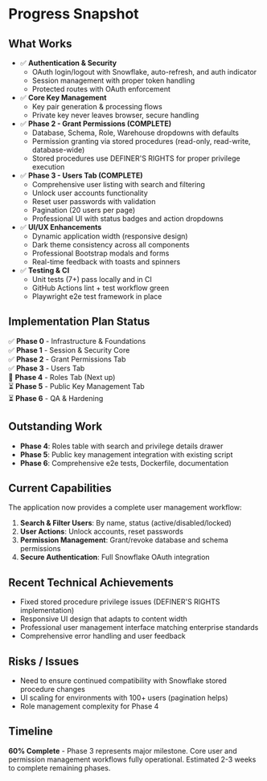 # Progress Snapshot

## What Works
- ✅ **Authentication & Security**
  - OAuth login/logout with Snowflake, auto-refresh, and auth indicator
  - Session management with proper token handling
  - Protected routes with OAuth enforcement
- ✅ **Core Key Management**
  - Key pair generation & processing flows
  - Private key never leaves browser, secure handling
- ✅ **Phase 2 - Grant Permissions (COMPLETE)**
  - Database, Schema, Role, Warehouse dropdowns with defaults
  - Permission granting via stored procedures (read-only, read-write, database-wide)
  - Stored procedures use DEFINER'S RIGHTS for proper privilege execution
- ✅ **Phase 3 - Users Tab (COMPLETE)**
  - Comprehensive user listing with search and filtering
  - Unlock user accounts functionality
  - Reset user passwords with validation
  - Pagination (20 users per page)
  - Professional UI with status badges and action dropdowns
- ✅ **UI/UX Enhancements**
  - Dynamic application width (responsive design)
  - Dark theme consistency across all components
  - Professional Bootstrap modals and forms
  - Real-time feedback with toasts and spinners
- ✅ **Testing & CI**
  - Unit tests (7+) pass locally and in CI
  - GitHub Actions lint + test workflow green
  - Playwright e2e test framework in place

## Implementation Plan Status
✅ **Phase 0** - Infrastructure & Foundations  
✅ **Phase 1** - Session & Security Core  
✅ **Phase 2** - Grant Permissions Tab  
✅ **Phase 3** - Users Tab  
🔄 **Phase 4** - Roles Tab (Next up)  
⏳ **Phase 5** - Public Key Management Tab  
⏳ **Phase 6** - QA & Hardening  

## Outstanding Work
- **Phase 4**: Roles table with search and privilege details drawer
- **Phase 5**: Public key management integration with existing script
- **Phase 6**: Comprehensive e2e tests, Dockerfile, documentation

## Current Capabilities
The application now provides a complete user management workflow:
1. **Search & Filter Users**: By name, status (active/disabled/locked)
2. **User Actions**: Unlock accounts, reset passwords
3. **Permission Management**: Grant/revoke database and schema permissions
4. **Secure Authentication**: Full Snowflake OAuth integration

## Recent Technical Achievements
- Fixed stored procedure privilege issues (DEFINER'S RIGHTS implementation)
- Responsive UI design that adapts to content width
- Professional user management interface matching enterprise standards
- Comprehensive error handling and user feedback

## Risks / Issues
- Need to ensure continued compatibility with Snowflake stored procedure changes
- UI scaling for environments with 100+ users (pagination helps)
- Role management complexity for Phase 4

## Timeline
**60% Complete** - Phase 3 represents major milestone. Core user and permission management workflows fully operational. Estimated 2-3 weeks to complete remaining phases. 